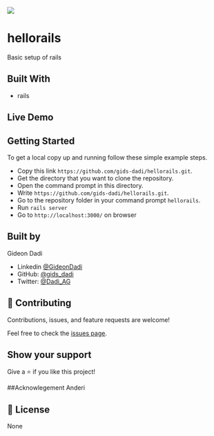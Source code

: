 ![](https://img.shields.io/badge/Microverse-blueviolet)

# hellorails

Basic setup of rails

## Built With

- rails

## Live Demo

## Getting Started

To get a local copy up and running follow these simple example steps.

- Copy this link `https://github.com/gids-dadi/hellorails.git`.
- Get the directory that you want to clone the repository.
- Open the command prompt in this directory.
- Write `https://github.com/gids-dadi/hellorails.git`.
- Go to the repository folder in your command prompt `hellorails`.
- Run `rails server`
- Go to `http://localhost:3000/` on browser

## Built by

Gideon Dadi

- Linkedin [@GideonDadi](https://www.linkedin.com/feed/)
- GitHub: [@gids_dadi](https://github.com/gids-dadi)
- Twitter: [@Dadi_AG](https://twitter.com/Dadi_AG)

## 🤝 Contributing

Contributions, issues, and feature requests are welcome!

Feel free to check the [issues page](../../issues/).

## Show your support

Give a ⭐️ if you like this project!

##Acknowlegement
Anderi

## 📝 License

None
